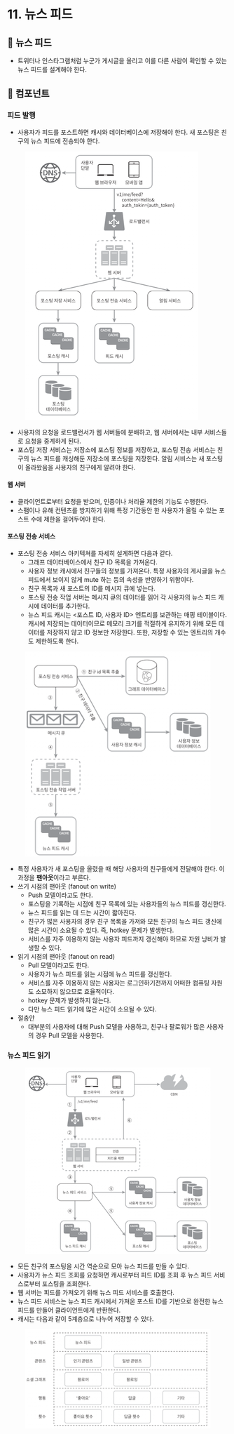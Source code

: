 # 11. 뉴스 피드

## 💬 뉴스 피드

* 트위터나 인스타그램처럼 누군가 게시글을 올리고 이를 다른 사람이 확인할 수 있는 뉴스 피드를 설계해야 한다.

## 💬 컴포넌트

### 피드 발행

* 사용자가 피드를 포스트하면 캐시와 데이터베이스에 저장해야 한다. 새 포스팅은 친구의 뉴스 피드에 전송되야 한다.

<figure><img src="../.gitbook/assets/image (23).png" alt=""><figcaption></figcaption></figure>

* 사용자의 요청을 로드밸런서가 웹 서버들에 분배하고, 웹 서버에서는 내부 서비스들로 요청을 중계하게 된다.
* 포스팅 저장 서비스는 저장소에 포스팅 정보를 저장하고, 포스팅 전송 서비스는 친구의 뉴스 피드를 캐싱해둔 저장소에 포스팅을 저장한다. 알림 서비스는 새 포스팅이 올라왔음을 사용자의 친구에게 알려야 한다.

#### 웹 서버

* 클라이언트로부터 요청을 받으며, 인증이나 처리율 제한의 기능도 수행한다.
* 스팸이나 유해 컨텐츠를 방지하기 위해 특정 기간동안 한 사용자가 올릴 수 있는 포스트 수에 제한을 걸어두어야 한다.

#### 포스팅 전송 서비스

* 포스팅 전송 서비스 아키텍쳐를 자세히 설계하면 다음과 같다.
  * 그래프 데이터베이스에서 친구 ID 목록을 가져온다.
  * 사용자 정보 캐시에서 친구들의 정보를 가져온다. 특정 사용자의 게시글을 뉴스 피드에서 보이지 않게 mute 하는 등의 속성을 반영하기 위함이다.
  * 친구 목록과 새 포스트의 ID를 메시지 큐에 넣는다.
  * 포스팅 전송 작업 서버는 메시지 큐의 데이터를 읽어 각 사용자의 뉴스 피드 캐시에 데이터를 추가한다.
  * 뉴스 피드 캐시는 <포스트 ID, 사용자 ID> 엔트리를 보관하는 매핑 테이블이다. 캐시에 저장되는 데이터이므로 메모리 크기를 적절하게 유지하기 위해 모든 데이터를 저장하지 않고 ID 정보만 저장한다. 또한, 저장할 수 있는 엔트리의 개수도 제한하도록 한다.

<figure><img src="../.gitbook/assets/image (33).png" alt=""><figcaption></figcaption></figure>

* 특정 사용자가 새 포스팅을 올렸을 때 해당 사용자의 친구들에게 전달해야 한다. 이 과정을 **팬아웃**이라고 부른다.
* 쓰기 시점의 팬아웃 (fanout on write)
  * Push 모델이라고도 한다.
  * 포스팅을 기록하는 시점에 친구 목록에 있는 사용자들의 뉴스 피드를 갱신한다.
  * 뉴스 피드를 읽는 데 드는 시간이 짧아진다.
  * 친구가 많은 사용자의 경우 친구 목록을 가져와 모든 친구의 뉴스 피드 갱신에 많은 시간이 소요될 수 있다. 즉, hotkey 문제가 발생한다.
  * 서비스를 자주 이용하지 않는 사용자 피드까지 갱신해야 하므로 자원 낭비가 발생할 수 있다.
* 읽기 시점의 팬아웃 (fanout on read)
  * Pull 모델이라고도 한다.
  * 사용자가 뉴스 피드를 읽는 시점에 뉴스 피드를 갱신한다.
  * 서비스를 자주 이용하지 않는 사용자는 로그인하기전까지 어떠한 컴퓨팅 자원도 소모하지 않으므로 효율적이다.
  * hotkey 문제가 발생하지 않는다.
  * 다만 뉴스 피드 읽기에 많은 시간이 소요될 수 있다.
* 절충안
  * 대부분의 사용자에 대해 Push 모델을 사용하고, 친구나 팔로워가 많은 사용자의 경우 Pull 모델을 사용한다.

### 뉴스 피드 읽기

<figure><img src="../.gitbook/assets/image (34).png" alt=""><figcaption></figcaption></figure>

* 모든 친구의 포스팅을 시간 역순으로 모아 뉴스 피드를 만들 수 있다.
* 사용자가 뉴스 피드 조회를 요청하면 캐시로부터 피드 ID를 조회 후 뉴스 피드 서비스로부터 포스팅을 조회한다.
* 웹 서버는 피드를 가져오기 위해 뉴스 피드 서비스를 호출한다.
* 뉴스 피드 서비스는 뉴스 피드 캐시에서 가져온 포스트 ID를 기반으로 완전한 뉴스 피드를 만들어 클라이언트에게 반환한다.
* 캐시는 다음과 같이 5계층으로 나누어 저장할 수 있다.

<figure><img src="../.gitbook/assets/image (35).png" alt=""><figcaption></figcaption></figure>

